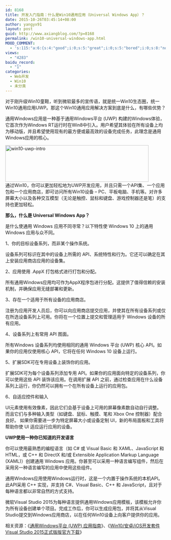 ```yaml
---
id: 8168
title: 开发入门指南：什么是Win10通用应用（Universal Windows App）？
date: 2015-10-26T03:45:14+08:00
author: yangyx91
layout: post
guid: http://www.axiangblog.com/?p=8168
permalink: /win10-universal-windows-app.html
MOOD_COMMENT:
  - 's:115:"a:6:{s:4:"good";i:0;s:5:"great";i:0;s:5:"bored";i:0;s:8:"nonsense";i:0;s:13:"notunderstand";i:0;s:7:"passing";i:0;}";'
views:
  - "4283"
baidu_record:
  - "1"
categories:
  - Web开发
  - Win10
  - 未分类
---
```

对于刚升级Win10童鞋，听到微软最多的宣传语，就是统一Win10生态圈，统一Win10通用应用UWP。那这个Win10通用应用解决方案到底是什么，有哪些优势？

通用Windows应用是一种基于通用Windows平台 (UWP) 构建的Windows体验，它首次作为Windows RT运行时在Win8中引入。用户希望其体验在所有设备上均为移动版，并且希望使用现有的最方便或最高效的设备完成任务，此理念是通用Windows应用的核心。

<!--more-->

<a href="http://www.axiangblog.com/wp-content/uploads/2015/10/win10-uwp-intro.jpg" target="_blank"  rel="nofollow" ><img loading="lazy" class="aligncenter size-full wp-image-8169" src="http://www.axiangblog.com/wp-content/uploads/2015/10/win10-uwp-intro.jpg" alt="win10-uwp-intro" width="450" height="115" /></a>  
通过Win10，你可以更加轻松地为UWP开发应用，并且只需一个API集、一个应用包和一个应用商店，即可访问所有Win10设备 – PC、平板电脑、手机等。对许多屏幕大小以及各种交互模型（无论是触控、鼠标和键盘、游戏控制器还是笔）的支持也更加轻松。

**那么，什么是 Universal Windows App？**

是什么使通用 Windows 应用不同寻常？以下特性使 Windows 10 上的通用 Windows 应用与众不同。

1、你的目标设备系列，而非某个操作系统。

设备系列可标识在其中的设备上所需的 API、系统特性和行为。它还可以确定在其上安装应用商店应用的设备集。

2、应用使用 .AppX 打包格式进行打包和分配。

所有通用Windows应用均可作为AppX程序包进行分配。这提供了值得信赖的安装机制，并确保应用无缝部署和更新。

3、存在一个适用于所有设备的应用商店。

注册为应用开发人员后，你可以向应用商店提交应用，并使其在所有设备系列或仅在所选设备系列上可用。你将在一个位置上提交和管理适用于 Windows 设备的所有应用。

4、设备系列上有常用 API 图面。

所有Windows 设备系列均使用相同的通用 Windows 平台 (UWP) 核心 API。如果你的应用仅使用核心 API，它将在任何 Windows 10 设备上运行。

5、扩展SDK可在专用设备上装饰你的应用。

扩展SDK可为每个设备系列添加专用 API。如果你的应用面向特定的设备系列，你可以使用这些 API 装饰该应用。在调用扩展 API 之前，通过检查应用在什么设备系列上运行，你仍然可以拥有一个在所有设备上运行的应用包。

6、自适应控件和输入

UI元素使用有效像素，因此它们会基于设备上可用的屏幕像素数自动自行调整。而且它们与多种输入类型（如键盘、鼠标、触摸、笔和 Xbox One 控制器）配合良好。 如果你需要进一步为特定屏幕大小或设备定制 UI，新的布局面板和工具将帮助你使 UI 适应运行应用的设备。

**UWP使用一种你已知道的开发语言**

你可以使用最熟悉的编程语言（如 C# 或 Visual Basic 和 XAML、JavaScript 和 HTML，或 C++ 和 DirectX 和/或 Extensible Application Markup Language (XAML)）创建通用 Windows 应用。你甚至可以采用一种语言编写组件，然后在采用另一种语言编写的应用中使用这些组件。

通用Windows应用使用Windows运行时，这是一个内置于操作系统的本机API。此API采用 C++ 实现，并支持 C#、Visual Basic、C++ 和 JavaScript，且对于每种语言都以非常自然的方式支持。

微软Visual Studio 2015为每种语言提供通用Windows应用模板，该模板允许你为所有设备创建单个项目。完成工作后，你可以生成应用包，并将其从Visual Studio提交到Windows应用商店，以在任何Win10设备上向客户提供你的应用。

相关资源：《<a href="https://msdn.microsoft.com/zh-cn/library/windows/apps/dn894631.aspx" target="_blank" rel="nofollow" >通用Windows平台 (UWP) 应用指南</a>》、《<a href="http://www.axiangblog.com/win10-visual-studio-2015-rtm.html" target="_blank" rel="nofollow" >Win10/安卓/iOS开发套件Visual Studio 2015正式版版官方下载</a>》